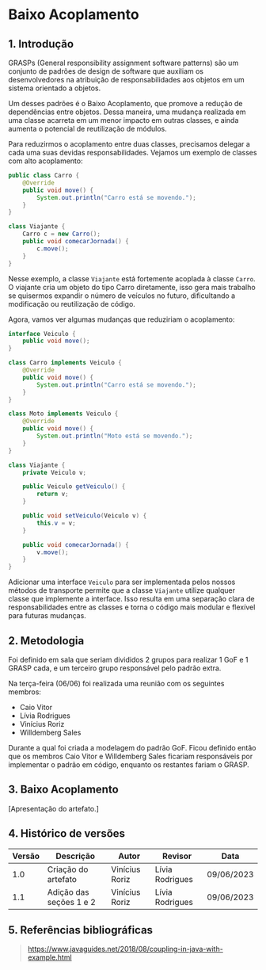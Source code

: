 # Baixo Acoplamento

## 1. Introdução

GRASPs (General responsibility assignment software patterns) são um conjunto de padrões de design de software que auxiliam os desenvolvedores na atribuição de responsabilidades aos objetos em um sistema orientado a objetos.

Um desses padrões é o Baixo Acoplamento, que promove a redução de dependências entre objetos. Dessa maneira, uma mudança realizada em uma classe acarreta em um menor impacto em outras classes, e ainda aumenta o potencial de reutilização de módulos.

Para reduzirmos o acoplamento entre duas classes, precisamos delegar a cada uma suas devidas responsabilidades. Vejamos um exemplo de classes com alto acoplamento:

```java
public class Carro {
    @Override
    public void move() {
        System.out.println("Carro está se movendo.");
    }
}

class Viajante {
    Carro c = new Carro();
    public void comecarJornada() {
        c.move();
    }
}
```
Nesse exemplo, a classe `Viajante` está fortemente acoplada à classe `Carro`. O viajante cria um objeto do tipo Carro diretamente, isso gera mais trabalho se quisermos expandir o número de veículos no futuro, dificultando a modificação ou reutilização de código.

Agora, vamos ver algumas mudanças que reduziriam o acoplamento:

```java
interface Veiculo {
    public void move();
}

class Carro implements Veiculo {
    @Override
    public void move() {
        System.out.println("Carro está se movendo.");
    }
}

class Moto implements Veiculo {
    @Override
    public void move() {
        System.out.println("Moto está se movendo.");
    }
}

class Viajante {
    private Veiculo v;

    public Veiculo getVeiculo() {
        return v;
    }

    public void setVeiculo(Veiculo v) {
        this.v = v;
    }

    public void comecarJornada() {
        v.move();
    }
}
```
Adicionar uma interface `Veiculo` para ser implementada pelos nossos métodos de transporte permite que a classe `Viajante` utilize qualquer classe que implemente a interface. Isso resulta em uma separação clara de responsabilidades entre as classes e torna o código mais modular e flexível para futuras mudanças.

## 2. Metodologia

Foi definido em sala que seriam divididos 2 grupos para realizar 1 GoF e 1 GRASP cada, e um terceiro grupo responsável pelo padrão extra.

Na terça-feira (06/06) foi realizada uma reunião com os seguintes membros:
- Caio Vitor
- Lívia Rodrigues
- Vinícius Roriz
- Willdemberg Sales

Durante a qual foi criada a modelagem do padrão GoF. Ficou definido então que os membros Caio Vitor e Willdemberg Sales ficariam responsáveis por implementar o padrão em código, enquanto os restantes fariam o GRASP.

## 3. Baixo Acoplamento

[Apresentação do artefato.]

## 4. Histórico de versões

| Versão | Descrição                | Autor             | Revisor           | Data          |
| ------ | ------------------------ | ----------------- | ----------------- | ------------- |
| 1.0    | Criação do artefato      | Vinícius Roriz    | Lívia Rodrigues   | 09/06/2023    |
| 1.1    | Adição das seções 1 e 2  | Vinícius Roriz    | Lívia Rodrigues   | 09/06/2023    |

## 5. Referências bibliográficas

> https://www.javaguides.net/2018/08/coupling-in-java-with-example.html
